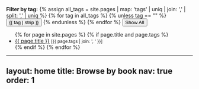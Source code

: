 
<div id="tag-filters">
  <strong>Filter by tag:</strong>
  {% assign all_tags = site.pages | map: 'tags' | uniq | join: ',' | split: ',' | uniq %}
  {% for tag in all_tags %}
    {% unless tag == "" %}
      <button class="tag-btn" data-tag="{{ tag | strip }}">{{ tag | strip }}</button>
    {% endunless %}
  {% endfor %}
  <button id="clear-filters">Show All</button>
</div>

<ul id="page-list">
  {% for page in site.pages %}
    {% if page.title and page.tags %}
      <li class="page-item" data-tags="{{ page.tags | join: ',' }}">
        <a href="{{ page.url }}">{{ page.title }}</a>
        <small>[{{ page.tags | join: ', ' }}]</small>
      </li>
    {% endif %}
  {% endfor %}
</ul>

---
layout: home
title: Browse by book
nav: true
order: 1
---
